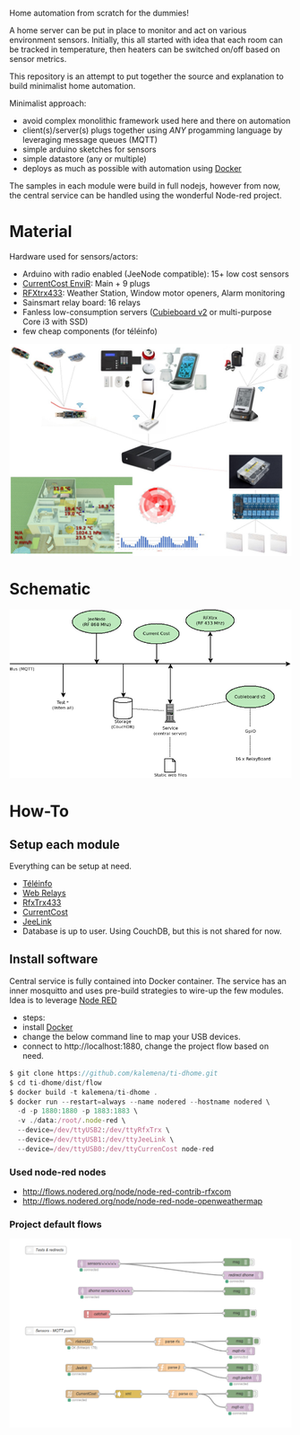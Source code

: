 
Home automation from scratch for the dummies!

A home server can be put in place to monitor and act on various environment sensors.
Initially, this all started with idea that each room can be tracked in temperature, then heaters can be switched on/off based on sensor metrics.


This repository is an attempt to put together the source and explanation to build minimalist home automation.

Minimalist approach:
* avoid complex monolithic framework used here and there on automation
* client(s)/server(s) plugs together using *ANY* progamming language by leveraging message queues (MQTT)
* simple arduino sketches for sensors
* simple datastore (any or multiple)
* deploys as much as possible with automation using [Docker](https://www.docker.com/)

The samples in each module were build in full nodejs, however from now, the central service can be handled using the wonderful Node-red project.

# Material

Hardware used for sensors/actors:
* Arduino with radio enabled (JeeNode compatible): 15+ low cost sensors
* [CurrentCost EnviR](http://www.currentcost.com/product-envir.html): Main + 9 plugs
* [RFXtrx433](http://www.rfxcom.com/): Weather Station, Window motor openers, Alarm monitoring
* Sainsmart relay board: 16 relays
* Fanless low-consumption servers ([Cubieboard v2](http://cubieboard.org) or multi-purpose Core i3 with SSD)
* few cheap components (for téléinfo)

![Overview](/res/Schema.jpg?raw=true "Hardware overview")

# Schematic

![Architecture](/res/Architecture.png?raw=true "Architecture overview")

# How-To

## Setup each module

Everything can be setup at need.

* [Téléinfo](/modules/teleinfo)
* [Web Relays](/modules/cubieboard)
* [RfxTrx433](/modules/rfxtrx433)
* [CurrentCost](/modules/currentcost)
* [JeeLink](/modules/jeenode)
* Database is up to user. Using CouchDB, but this is not shared for now.


## Install software


Central service is fully contained into Docker container.
The service has an inner mosquitto and uses pre-build strategies to wire-up the few modules.
Idea is to leverage [Node RED](http://nodered.org)

* steps: 
 * install [Docker](https://www.docker.com/)
 * change the below command line to map your USB devices.
 * connect to http://localhost:1880, change the project flow based on need. 

```js
$ git clone https://github.com/kalemena/ti-dhome.git
$ cd ti-dhome/dist/flow
$ docker build -t kalemena/ti-dhome .
$ docker run --restart=always --name nodered --hostname nodered \
  -d -p 1880:1880 -p 1883:1883 \
  -v ./data:/root/.node-red \
  --device=/dev/ttyUSB2:/dev/ttyRfxTrx \
  --device=/dev/ttyUSB1:/dev/ttyJeeLink \
  --device=/dev/ttyUSB0:/dev/ttyCurrenCost node-red
```

### Used node-red nodes

* http://flows.nodered.org/node/node-red-contrib-rfxcom
* http://flows.nodered.org/node/node-red-node-openweathermap

### Project default flows

![Flows](/res/nodered-sensors-input.png?raw=true "Node-red flows")
